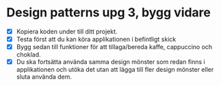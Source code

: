 # Design patterns upg 3, bygg vidare

- [x]  Kopiera koden under till ditt projekt.
- [x]  Testa först att du kan köra applikationen i befintligt skick
- [x]  Bygg sedan till funktioner för att tillaga/bereda kaffe, cappuccino och choklad.
- [x]  Du ska fortsätta använda samma design mönster som redan finns i applikationen och utöka det utan att lägga till fler design mönster eller sluta använda dem.
